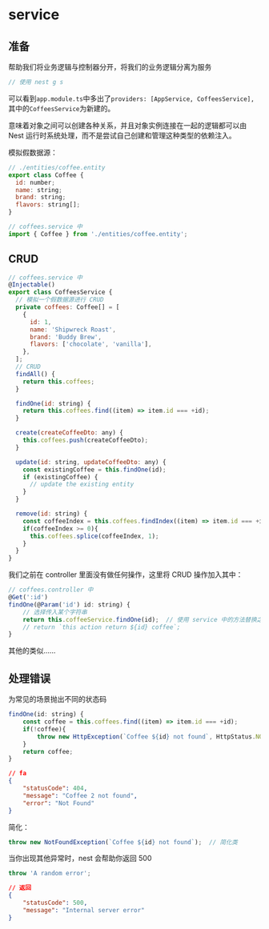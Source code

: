 # service
## 准备

帮助我们将业务逻辑与控制器分开，将我们的业务逻辑分离为服务

```javascript
// 使用 nest g s
```

可以看到`app.module.ts`中多出了`providers: [AppService, CoffeesService], `其中的`CoffeesService`为新建的。

意味着对象之间可以创建各种关系，并且对象实例连接在一起的逻辑都可以由 Nest 运行时系统处理，而不是尝试自己创建和管理这种类型的依赖注入。

模拟假数据源：

```javascript
// ./entities/coffee.entity
export class Coffee {
  id: number;
  name: string;
  brand: string;
  flavors: string[];
}
```

```javascript
// coffees.service 中
import { Coffee } from './entities/coffee.entity';
```

## CRUD

```javascript
// coffees.service 中
@Injectable()
export class CoffeesService {
  // 模拟一个假数据源进行 CRUD
  private coffees: Coffee[] = [
    {
      id: 1,
      name: 'Shipwreck Roast',
      brand: 'Buddy Brew',
      flavors: ['chocolate', 'vanilla'],
    },
  ];
  // CRUD
  findAll() {
    return this.coffees;
  }

  findOne(id: string) {
    return this.coffees.find((item) => item.id === +id);
  }

  create(createCoffeeDto: any) {
    this.coffees.push(createCoffeeDto);
  }

  update(id: string, updateCoffeeDto: any) {
    const existingCoffee = this.findOne(id);
    if (existingCoffee) {
      // update the existing entity
    }
  }

  remove(id: string) {
    const coffeeIndex = this.coffees.findIndex((item) => item.id === +id);
    if(coffeeIndex >= 0){
      this.coffees.splice(coffeeIndex, 1);
    }
  }
}
```

我们之前在 controller 里面没有做任何操作，这里将 CRUD 操作加入其中：

```javascript
// coffees.controller 中
@Get(':id')
findOne(@Param('id') id: string) {
    // 选择传入某个字符串
    return this.coffeeService.findOne(id);  // 使用 service 中的方法替换之前写的空方法
    // return `this action return ${id} coffee`;
}
```

其他的类似......

## 处理错误

为常见的场景抛出不同的状态码

```javascript
findOne(id: string) {
    const coffee = this.coffees.find((item) => item.id === +id);
    if(!coffee){
        throw new HttpException(`Coffee ${id} not found`, HttpStatus.NOT_FOUND);
    }
    return coffee;
}
```

```json
// fa
{
    "statusCode": 404,
    "message": "Coffee 2 not found",
    "error": "Not Found"
}
```

简化：

```javascript
throw new NotFoundException(`Coffee ${id} not found`);  // 简化类
```

当你出现其他异常时，nest 会帮助你返回 500

```javascript
throw 'A random error';
```

```json
// 返回
{
    "statusCode": 500,
    "message": "Internal server error"
}
```

